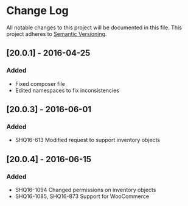 # Change Log
All notable changes to this project will be documented in this file.
This project adheres to [Semantic Versioning](http://semver.org/).

## [20.0.1] - 2016-04-25
### Added
- Fixed composer file
- Edited namespaces to fix inconsistencies

## [20.0.3] - 2016-06-01
### Added
- SHQ16-613 Modified request to support inventory objects

## [20.0.4] - 2016-06-15
### Added
- SHQ16-1094 Changed permissions on inventory objects
- SHQ16-1085, SHQ16-873 Support for WooCommerce
